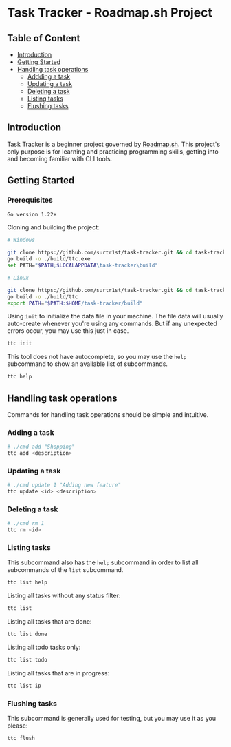# Task Tracker - Roadmap.sh Project

## Table of Content
- [Introduction](#introduction)
- [Getting Started](#getting-started)
- [Handling task operations](#handling-task-operations)
    - [Addding a task](#adding-a-task)
    - [Updating a task](#updating-atask)
    - [Deleting a task](#deleting-a-task)
    - [Listing tasks](#listing-tasks)
    - [Flushing tasks](#flushing-tasks)

## Introduction

Task Tracker is a beginner project governed by [Roadmap.sh](https://roadmap.sh/projects/task-tracker). This project's only purpose is for learning and practicing programming skills, getting into and becoming familiar with CLI tools.

## Getting Started

### Prerequisites

```bash
Go version 1.22+
```

Cloning and building the project:

```bash
# Windows

git clone https://github.com/surtr1st/task-tracker.git && cd task-tracker
go build -o ./build/ttc.exe
set PATH="$PATH;$LOCALAPPDATA\task-tracker\build"
```

```bash
# Linux

git clone https://github.com/surtr1st/task-tracker.git && cd task-tracker
go build -o ./build/ttc
export PATH="$PATH:$HOME/task-tracker/build"
```

Using `init` to initialize the data file in your machine. The file data will usually auto-create whenever you're using any commands. But if any unexpected errors occur, you may use this just in case.

```bash
ttc init
```
This tool does not have autocomplete, so you may use the `help` subcommand to show an available list of subcommands.

```bash
ttc help
```

## Handling task operations

Commands for handling task operations should be simple and intuitive.

### Adding a task

```bash
# ./cmd add "Shopping"
ttc add <description>
```

### Updating a task

```bash
# ./cmd update 1 "Adding new feature"
ttc update <id> <description>
```

### Deleting a task

```bash
# ./cmd rm 1
ttc rm <id>
```

### Listing tasks

This subcommand also has the `help` subcommand in order to list all subcommands of the `list` subcommand.

```bash
ttc list help
```

Listing all tasks without any status filter:

```bash
ttc list
```

Listing all tasks that are done:

```bash
ttc list done
```

Listing all todo tasks only:

```bash
ttc list todo
```

Listing all tasks that are in progress:

```bash
ttc list ip
```

### Flushing tasks

This subcommand is generally used for testing, but you may use it as you please:

```bash
ttc flush
```